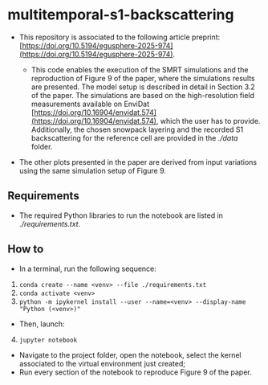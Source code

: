 # multitemporal-s1-backscattering

- This repository is associated to the following article preprint: [https://doi.org/10.5194/egusphere-2025-974](https://doi.org/10.5194/egusphere-2025-974). 

  - This code enables the execution of the SMRT simulations and the reproduction of Figure 9 of the paper, where the simulations results are presented. The model setup is described in detail in Section 3.2 of the paper. The simulations are based on the high-resolution field measurements available on EnviDat [https://doi.org/10.16904/envidat.574](https://doi.org/10.16904/envidat.574), which the user has to provide. Additionally, the chosen snowpack layering and the recorded S1 backscattering for the reference cell are provided in the *./data* folder.

- The other plots presented in the paper are derived from input variations using the same simulation setup of Figure 9.

## Requirements
- The required Python libraries to run the notebook are listed in *./requirements.txt*.

## How to
- In a terminal, run the following sequence:
1. `conda create --name <venv> --file ./requirements.txt`
2. `conda activate <venv>`
3. `python -m ipykernel install --user --name=<venv> --display-name "Python (<venv>)"`
- Then, launch:
4. `jupyter notebook`
- Navigate to the project folder, open the notebook, select the kernel associated to the virtual environment just created;
- Run every section of the notebook to reproduce Figure 9 of the paper.

